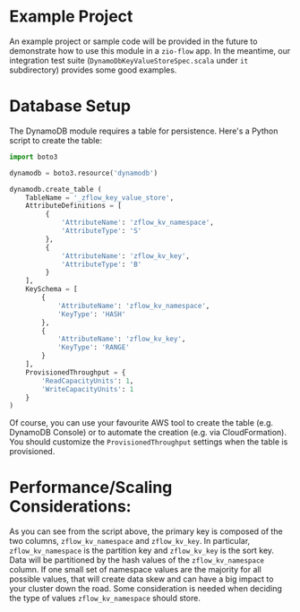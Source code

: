 
# Example Project

An example project or sample code will be provided in the future to demonstrate how to use this module in a `zio-flow` app. In the meantime, our integration test suite (`DynamoDbKeyValueStoreSpec.scala` under `it` subdirectory) provides some good examples.

# Database Setup

The DynamoDB module requires a table for persistence. Here's a Python script to create the table:

```python
import boto3

dynamodb = boto3.resource('dynamodb')

dynamodb.create_table (
    TableName = '_zflow_key_value_store',
    AttributeDefinitions = [
         {
             'AttributeName': 'zflow_kv_namespace',
             'AttributeType': 'S'
         },
         {
             'AttributeName': 'zflow_kv_key',
             'AttributeType': 'B'
         }
    ],    
    KeySchema = [
        {
            'AttributeName': 'zflow_kv_namespace',
            'KeyType': 'HASH'
        },
        {
            'AttributeName': 'zflow_kv_key',
            'KeyType': 'RANGE'
        }
    ],
    ProvisionedThroughput = {
        'ReadCapacityUnits': 1,
        'WriteCapacityUnits': 1
    }
)
```

Of course, you can use your favourite AWS tool to create the table (e.g. DynamoDB Console) or to automate the creation (e.g. via CloudFormation). You should customize the `ProvisionedThroughput` settings when the table is provisioned.

# Performance/Scaling Considerations:

As you can see from the script above, the primary key is composed of the two columns, `zflow_kv_namespace` and `zflow_kv_key`. In particular, `zflow_kv_namespace` is the partition key and `zflow_kv_key` is the sort key. Data will be partitioned by the hash values of the `zflow_kv_namespace` column. If one small set of namespace values are the majority for all possible values, that will create data skew and can have a big impact to your cluster down the road. Some consideration is needed when deciding the type of values `zflow_kv_namespace` should store.
